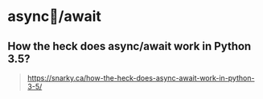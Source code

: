 # async/await

## How the heck does async/await work in Python 3.5?

> <https://snarky.ca/how-the-heck-does-async-await-work-in-python-3-5/>
